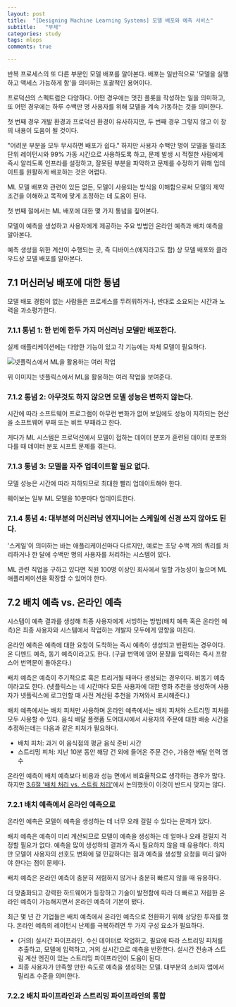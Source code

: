 ```yaml
---
layout: post
title:  "[Designing Machine Learning Systems] 모델 배포와 예측 서비스"
subtitle:   "부제"
categories: study
tags: mlops
comments: true

---
```


반복 프로세스의 또 다른 부분인 모델 배포를 알아본다. 배포는 일반적으로 '모델을 실행하고 액세스 가능하게 함'을 의미하는 포괄적인 용어이다.

프로덕션의 스펙트럼은 다양하다. 어떤 경우에는 멋진 플롯을 작성하는 일을 의미하고, 또 어떤 경우에는 하루 수백만 명 사용자를 위해 모델을 계속 가동하는 것을 의미한다.

첫 번째 경우 개발 환경과 프로덕션 환경이 유사하지만, 두 번째 경우 그렇지 않고 이 장의 내용이 도움이 될 것이다.

"어려운 부분을 모두 무시하면 배포가 쉽다." 하지만 사용자 수백만 명이 모델을 밀리초 단위 레이턴시와 99% 가동 시간으로 사용하도록 하고, 문제 발생 시 적절한 사람에게 즉시 알리도록 인프라를 설정하고, 잘못된 부분을 파악하고 문제를 수정하기 위해 업데이트를 원활하게 배포하는 것은 어렵다.

ML 모델 배포와 관련이 있든 없든, 모델이 사용되는 방식을 이해함으로써 모델의 제약 조건을 이해하고 목적에 맞게 조정하는 데 도움이 된다.

첫 번째 절에서는 ML 배포에 대한 몇 가지 통념을 짚어본다.

모델이 예측을 생성하고 사용자에게 제공하는 주요 방법인 온라인 예측과 배치 예측을 알아본다.

예측 생성을 위한 계산이 수행되는 곳, 즉 디바이스(에지라고도 함) 상 모델 배포와 클라우드상 모델 배포를 알아본다.

## 7.1 머신러닝 배포에 대한 통념

모델 배포 경험이 없는 사람들은 프로세스를 두려워하거나, 반대로 소요되는 시간과 노력을 과소평가한다.

### 7.1.1 통념 1: 한 번에 한두 가지 머신러닝 모델만 배포한다.

실제 애플리케이션에는 다양한 기능이 있고 각 기능에는 자체 모델이 필요하다.

<p><img src="{{ site.baseurl }}/assets/img/2024-01-03-study-mlops-designing_ml_systems_7-netflix_various_task.png" alt="넷플릭스에서 ML을 활용하는 여러 작업"></p>

위 이미지는 넷플릭스에서 ML을 활용하는 여러 작업을 보여준다.

### 7.1.2 통념 2: 아무것도 하지 않으면 모델 성능은 변하지 않는다.

시간에 따라 소프트웨어 프로그램이 아무런 변화가 없어 보임에도 성능이 저하되는 현산을 소프트웨어 부패 또는 비트 부패라고 한다.

게다가 ML 시스템은 프로덕션에서 모델이 접하는 데이터 분포가 훈련된 데이터 분포와 다를 때 데이터 분포 시프트 문제를 겪는다.

### 7.1.3 통념 3: 모델을 자주 업데이트할 필요 없다.

모델 성능은 시간에 따라 저하되므로 최대한 빨리 업데이트해야 한다.

웨이보는 일부 ML 모델을 10분마다 업데이트한다.

### 7.1.4 통념 4: 대부분의 머신러닝 엔지니어는 스케일에 신경 쓰지 않아도 된다.

'스케일'이 의미하는 바는 애플리케이션마다 다르지만, 예로는 초당 수백 개의 쿼리를 처리하거나 한 달에 수백만 명의 사용자를 처리하는 시스템이 있다.

ML 관련 직업을 구하고 있다면 직원 100명 이상인 회사에서 일할 가능성이 높으며 ML 애플리케이션을 확장할 수 있어야 한다.

## 7.2 배치 예측 vs. 온라인 예측

시스템이 예측 결과를 생성해 최종 사용자에게 서빙하는 방법(배치 예측 혹은 온라인 예측)은 최종 사용자와 시스템에서 작업하는 개발자 모두에게 영향을 미친다.

온라인 예측은 예측에 대한 요청이 도착하는 즉시 예측이 생성되고 반환되는 경우이다. 온 디멘드 예측, 동기 예측이라고도 한다. (구글 번역에 영어 문장을 입력하는 즉시 프랑스어 번역문이 돌아온다.)

배치 예측은 예측이 주기적으로 혹은 트리거될 때마다 생성되는 경우이다. 비동기 예측이라고도 한다. (넷플릭스는 네 시간마다 모든 사용자에 대한 영화 추천을 생성하며 사용자가 넷플릭스에 로그인할 때 사전 계산된 추천을 가져와서 표시해준다.)

배치 예측에서는 배치 피처만 사용하며 온라인 예측에서는 배치 피처와 스트리밍 피처를 모두 사용할 수 있다. 음식 배달 플랫폼 도어대시에서 사용자의 주문에 대한 배송 시간을 추정하는데는 다음과 같은 피처가 필요하다.

- 배치 피처: 과거 이 음식점의 평균 음식 준비 시간
- 스트리밍 피처: 지난 10분 동안 해당 건 외에 들어온 주문 건수, 가용한 배달 인력 명수

온라인 예측이 배치 예측보다 비용과 성능 면에서 비효율적으로 생각하는 경우가 많다. 하지만 [3.6절 '배치 처리 vs. 스트림 처리'](https://gimmaru.github.io/study/2023/12/26/study-mlops-designing_ml_systems_3/#36-%EB%B0%B0%EC%B9%98-%EC%B2%98%EB%A6%AC-vs-%EC%8A%A4%ED%8A%B8%EB%A6%BC-%EC%B2%98%EB%A6%AC)에서 논의했듯이 이것이 반드시 맞지는 않다.

### 7.2.1 배치 예측에서 온라인 예측으로

온라인 예측은 모델이 예측을 생성하는 데 너무 오래 걸릴 수 있다는 문제가 있다.

배치 예측은 예측이 미리 계산되므로 모델이 예측을 생성하는 데 얼마나 오래 걸릴지 걱정할 필요가 없다. 예측을 많이 생성하되 결과가 즉시 필요하지 않을 때 유용하다. 하지만 모델이 사용자의 선호도 변화에 덜 민감하다는 점과 예측을 생성할 요청을 미리 알아야 한다는 점이 문제다.

배치 예측은 온라인 예측이 충분히 저렴하지 않거나 충분히 빠르지 않을 때 유용하다.

더 맞춤화되고 강력한 하드웨어가 등장하고 기술이 발전함에 따라 더 빠르고 저렴한 온라인 예측이 가능해지면서 온라인 예측이 기본이 됐다.

최근 몇 년 간 기업들은 배치 예측에서 온라인 예측으로 전환하기 위해 상당한 투자를 했다. 온라인 예측의 레이턴시 난제를 극복하려면 두 가지 구성 요소가 필요하다.

- (거의) 실시간 파이프라인. 수신 데이터로 작업하고, 필요에 따라 스트리밍 피처를 추출하고, 모델에 입력하고, 거의 실시간으로 예측을 반환한다. 실시간 전송과 스트림 계산 엔진이 있는 스트리밍 파이프라인이 도움이 된다.
- 최종 사용자가 만족할 만한 속도로 예측을 생성하는 모델. 대부분의 소비자 앱에서 밀리초 수준을 의미한다.

### 7.2.2 배치 파이프라인과 스트리밍 파이프라인의 통합
